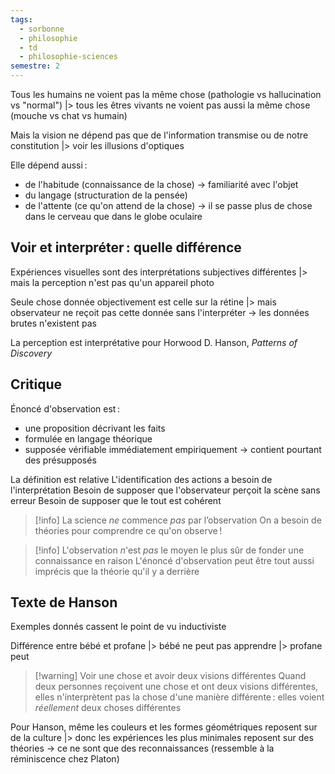 ```yaml
---
tags:
  - sorbonne
  - philosophie
  - td
  - philosophie-sciences
semestre: 2
---
```

Tous les humains ne voient pas la même chose (pathologie vs hallucination vs "normal")
|> tous les êtres vivants ne voient pas aussi la même chose (mouche vs chat vs humain)

Mais la vision ne dépend pas que de l'information transmise ou de notre constitution
|> voir les illusions d'optiques

Elle dépend aussi :
- de l'habitude (connaissance de la chose) -> familiarité avec l'objet
- du langage (structuration de la pensée)
- de l'attente (ce qu'on attend de la chose)
-> il se passe plus de chose dans le cerveau que dans le globe oculaire
## Voir et interpréter : quelle différence
Expériences visuelles sont des interprétations subjectives différentes
|> mais la perception n'est pas qu'un appareil photo

Seule chose donnée objectivement est celle sur la rétine
|> mais observateur ne reçoit pas cette donnée sans l'interpréter
-> les données brutes n'existent pas

La perception est interprétative pour Horwood D. Hanson, _Patterns of Discovery_
## Critique
Énoncé d'observation est :
- une proposition décrivant les faits
- formulée en langage théorique
- supposée vérifiable immédiatement empiriquement
-> contient pourtant des présupposés

La définition est relative
L'identification des actions a besoin de l'interprétation
Besoin de supposer que l'observateur perçoit la scène sans erreur
Besoin de supposer que le tout est cohérent

> [!info] La science *ne* commence *pas* par l’observation
> On a besoin de théories pour comprendre ce qu'on observe !

> [!info] L'observation *n*'est *pas* le moyen le plus sûr de fonder une connaissance en raison
> L'énoncé d'observation peut être tout aussi imprécis que la théorie qu'il y a derrière
## Texte de Hanson
Exemples donnés cassent le point de vu inductiviste

Différence entre bébé et profane
|> bébé ne peut pas apprendre
|> profane peut

> [!warning] Voir une chose et avoir deux visions différentes
> Quand deux personnes reçoivent une chose et ont deux visions différentes, elles n'interprètent pas la chose d'une manière différente : elles voient *réellement* deux choses différentes

Pour Hanson, même les couleurs et les formes géométriques reposent sur de la culture
|> donc les expériences les plus minimales reposent sur des théories
-> ce ne sont que des reconnaissances (ressemble à la réminiscence chez Platon)
